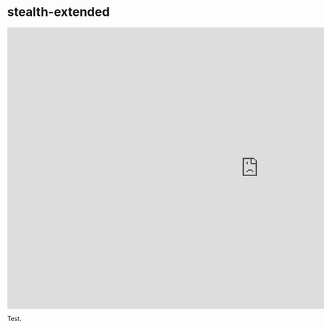 # stealth-extended

<iframe width="1159" height="652" src="https://www.youtube.com/embed/_TAY-U9eACg?list=PLX2vGYjWbI0QGyfO8PKY1pC8xcRb0X-nP" frameborder="0" allow="accelerometer; autoplay; encrypted-media; gyroscope; picture-in-picture" allowfullscreen></iframe>

Test.
